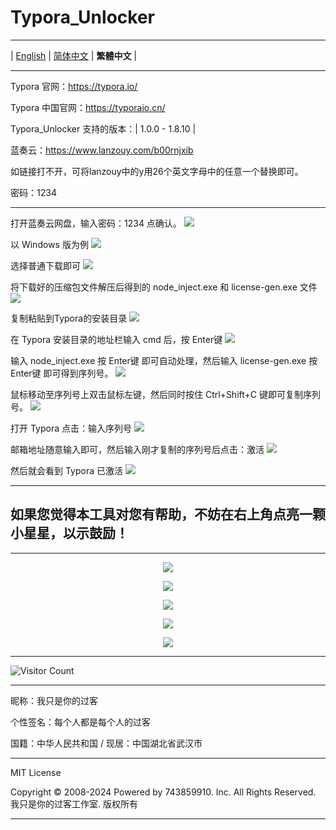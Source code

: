 # Typora_Unlocker

---

 | [English](./README.md) | [简体中文](./README-zh-hans.md) | **繁體中文** | 

---

Typora 官网：https://typora.io/

Typora 中国官网：https://typoraio.cn/

Typora_Unlocker 支持的版本：| 1.0.0 - 1.8.10 | 

蓝奏云：https://www.lanzouy.com/b00rnjxib

如链接打不开，可将lanzouy中的y用26个英文字母中的任意一个替换即可。

密码：1234

---

打开蓝奏云网盘，输入密码：1234 点确认。
![](https://raw.gitmirror.com/743859910/Typora_Unlocker/blob/master/img/Typora_0.webp)

以 Windows 版为例
![](https://raw.gitmirror.com/743859910/Typora_Unlocker/blob/master/img/Typora_1.webp)

选择普通下载即可
![](https://raw.gitmirror.com/743859910/Typora_Unlocker/blob/master/img/Typora_2.webp)

将下载好的压缩包文件解压后得到的 node_inject.exe 和 license-gen.exe 文件
![](https://raw.gitmirror.com/743859910/Typora_Unlocker/blob/master/img/Typora_3.webp)

复制粘贴到Typora的安装目录
![](https://raw.gitmirror.com/743859910/Typora_Unlocker/blob/master/img/Typora_4.webp)

在 Typora 安装目录的地址栏输入 cmd 后，按 Enter键
![](https://raw.gitmirror.com/743859910/Typora_Unlocker/blob/master/img/Typora_5.webp)

输入 node_inject.exe 按 Enter键 即可自动处理，然后输入 license-gen.exe 按 Enter键 即可得到序列号。
![](https://raw.gitmirror.com/743859910/Typora_Unlocker/blob/master/img/Typora_6.webp)

鼠标移动至序列号上双击鼠标左键，然后同时按住 Ctrl+Shift+C 键即可复制序列号。
![](https://raw.gitmirror.com/743859910/Typora_Unlocker/blob/master/img/Typora_7.webp)

打开 Typora 点击：输入序列号
![](https://raw.gitmirror.com/743859910/Typora_Unlocker/blob/master/img/Typora_8.webp)

邮箱地址随意输入即可，然后输入刚才复制的序列号后点击：激活
![](https://raw.gitmirror.com/743859910/Typora_Unlocker/blob/master/img/Typora_9.webp)

然后就会看到 Typora 已激活
![](https://raw.gitmirror.com/743859910/Typora_Unlocker/blob/master/img/Typora_10.webp)

---

## 如果您觉得本工具对您有帮助，不妨在右上角点亮一颗小星星，以示鼓励！

---

<p align="center">
  <img src="https://raw.gitmirror.com/743859910/Typora_Unlocker/blob/master/img/1.webp">
</p>

<p align="center">
  <img src="https://raw.gitmirror.com/743859910/Typora_Unlocker/blob/master/img/2.webp">
</p>

<p align="center">
  <img src="https://raw.gitmirror.com/743859910/Typora_Unlocker/blob/master/img/3.webp">
</p>

<p align="center">
  <img src="https://raw.gitmirror.com/743859910/Typora_Unlocker/blob/master/img/4.webp">
</p>

<p align="center">
  <img src="https://raw.gitmirror.com/743859910/Typora_Unlocker/blob/master/img/5.webp">
</p>

---

![Visitor Count](https://profile-counter.glitch.me/{Typora_Unlocker}/count.svg)

---

昵称：我只是你的过客

个性签名：每个人都是每个人的过客

国籍：中华人民共和国 / 现居：中国湖北省武汉市

---

MIT License

Copyright © 2008-2024 Powered by 743859910. Inc. All Rights Reserved. 我只是你的过客工作室. 版权所有

---
